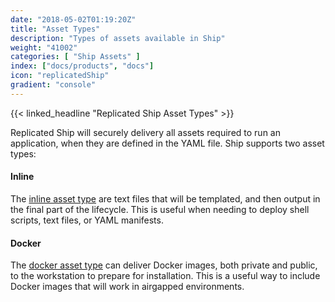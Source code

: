 ```yaml
---
date: "2018-05-02T01:19:20Z"
title: "Asset Types"
description: "Types of assets available in Ship"
weight: "41002"
categories: [ "Ship Assets" ]
index: ["docs/products", "docs"]
icon: "replicatedShip"
gradient: "console"
---
```


{{< linked_headline "Replicated Ship Asset Types" >}}

Replicated Ship will securely delivery all assets required to run an application, when they are defined in the YAML file. Ship supports two asset types:

#### Inline

The [inline asset type](../inline) are text files that will be templated, and then output in the final part of the lifecycle. This is useful when needing to deploy shell scripts, text files, or YAML manifests.

#### Docker

The [docker asset type](../docker) can deliver Docker images, both private and public, to the workstation to prepare for installation. This is a useful way to include Docker images that will work in airgapped environments.